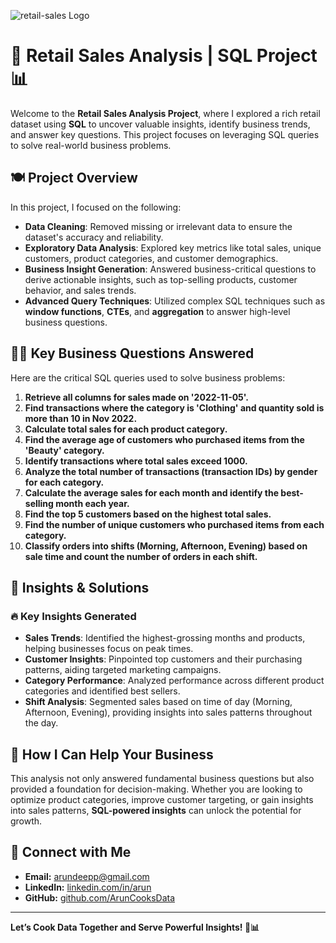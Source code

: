![retail-sales Logo](./retail-sales.png)

# 🛒 Retail Sales Analysis | SQL Project 📊

Welcome to the **Retail Sales Analysis Project**, where I explored a rich retail dataset using **SQL** to uncover valuable insights, identify business trends, and answer key questions. This project focuses on leveraging SQL queries to solve real-world business problems.

## 🍽️ Project Overview

In this project, I focused on the following:

- **Data Cleaning**: Removed missing or irrelevant data to ensure the dataset's accuracy and reliability.
- **Exploratory Data Analysis**: Explored key metrics like total sales, unique customers, product categories, and customer demographics.
- **Business Insight Generation**: Answered business-critical questions to derive actionable insights, such as top-selling products, customer behavior, and sales trends.
- **Advanced Query Techniques**: Utilized complex SQL techniques such as **window functions**, **CTEs**, and **aggregation** to answer high-level business questions.

## 🧑‍💼 Key Business Questions Answered

Here are the critical SQL queries used to solve business problems:

1. **Retrieve all columns for sales made on '2022-11-05'.**  
2. **Find transactions where the category is 'Clothing' and quantity sold is more than 10 in Nov 2022.**  
3. **Calculate total sales for each product category.**  
4. **Find the average age of customers who purchased items from the 'Beauty' category.**  
5. **Identify transactions where total sales exceed 1000.**  
6. **Analyze the total number of transactions (transaction IDs) by gender for each category.**  
7. **Calculate the average sales for each month and identify the best-selling month each year.**  
8. **Find the top 5 customers based on the highest total sales.**  
9. **Find the number of unique customers who purchased items from each category.**  
10. **Classify orders into shifts (Morning, Afternoon, Evening) based on sale time and count the number of orders in each shift.**

## 🚀 Insights & Solutions

### 🔥 Key Insights Generated
- **Sales Trends**: Identified the highest-grossing months and products, helping businesses focus on peak times.
- **Customer Insights**: Pinpointed top customers and their purchasing patterns, aiding targeted marketing campaigns.
- **Category Performance**: Analyzed performance across different product categories and identified best sellers.
- **Shift Analysis**: Segmented sales based on time of day (Morning, Afternoon, Evening), providing insights into sales patterns throughout the day.

## 💬 How I Can Help Your Business

This analysis not only answered fundamental business questions but also provided a foundation for decision-making. Whether you are looking to optimize product categories, improve customer targeting, or gain insights into sales patterns, **SQL-powered insights** can unlock the potential for growth.

## 📧 Connect with Me

- **Email:** [arundeepp@gmail.com](mailto:arundeepp@gmail.com)  
- **LinkedIn:** [linkedin.com/in/arun](https://www.linkedin.com/in/arun)  
- **GitHub:** [github.com/ArunCooksData](https://github.com/ArunCooksData)  

---

**Let’s Cook Data Together and Serve Powerful Insights! 🍳📊**

